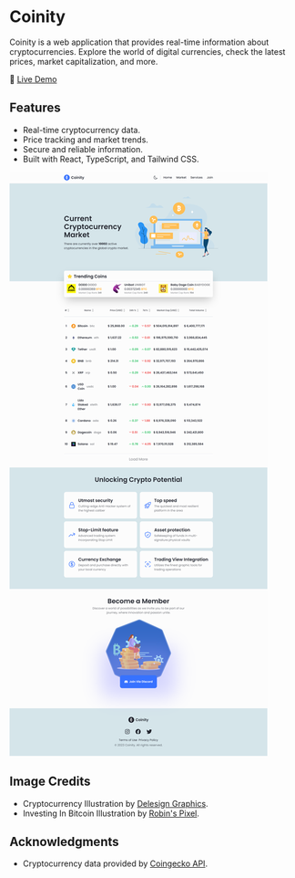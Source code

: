 # Coinity

Coinity is a web application that provides real-time information about cryptocurrencies. Explore the world of digital currencies, check the latest prices, market capitalization, and more.

🔗 [Live Demo](https://juangh19.github.io/coinity/)

## Features

- Real-time cryptocurrency data.
- Price tracking and market trends.
- Secure and reliable information.
- Built with React, TypeScript, and Tailwind CSS.

![Coinity Screenshot](screenshot.png)

## Image Credits

- Cryptocurrency Illustration by [Delesign Graphics](https://iconscout.com/illustration/cryptocurrency-2061888).
- Investing In Bitcoin Illustration by [Robin's Pixel](https://iconscout.com/illustration/investing-in-bitcoin-5665484).

## Acknowledgments

- Cryptocurrency data provided by [Coingecko API](https://coingecko.com/).
